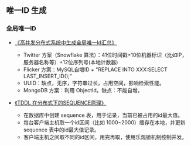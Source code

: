 ## 唯一ID 生成

### 全局唯一ID

* [《高并发分布式系统中生成全局唯一Id汇总》](https://www.cnblogs.com/baiwa/p/5318432.html)

  * Twitter 方案（Snowflake 算法）：41位时间戳+10位机器标识（比如IP，服务器名称等）+12位序列号\(本地计数器\)
  * Flicker 方案：MySQL自增ID + "REPLACE INTO XXX:SELECT LAST\_INSERT\_ID\(\);"
  * UUID：缺点，无序，字符串过长，占用空间，影响检索性能。
  * MongoDB 方案：利用 ObjectId。缺点：不能自增。

* [《TDDL 在分布式下的SEQUENCE原理》](https://blog.csdn.net/hdu09075340/article/details/79103851)

  * 在数据库中创建 sequence 表，用于记录，当前已被占用的id最大值。
  * 每台客户端主机取一个id区间（比如 1000~2000）缓存在本地，并更新 sequence 表中的id最大值记录。
  * 客户端主机之间取不同的id区间，用完再取，使用乐观锁机制控制并发。



